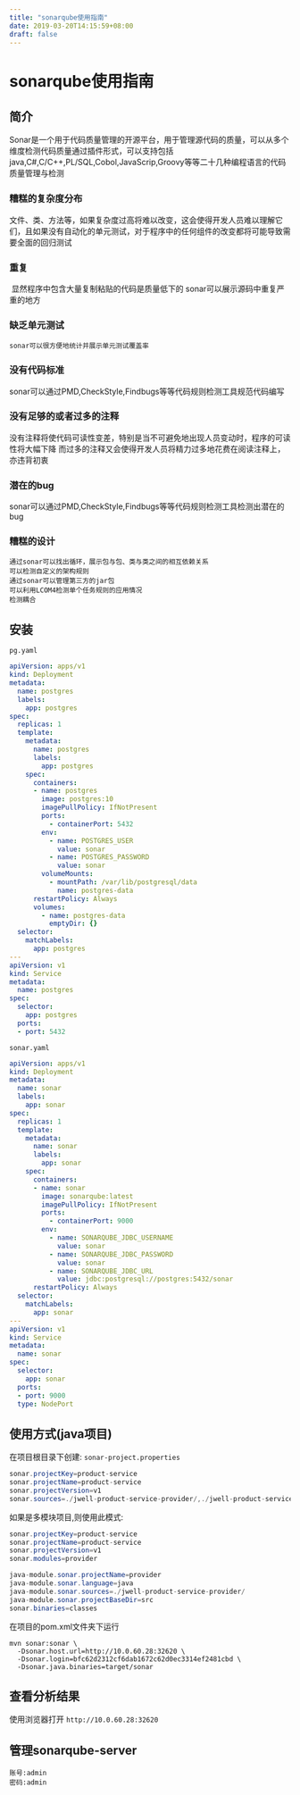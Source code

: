 ```yaml
---
title: "sonarqube使用指南"
date: 2019-03-20T14:15:59+08:00
draft: false
---
```


# sonarqube使用指南

## 简介

​	Sonar是一个用于代码质量管理的开源平台，用于管理源代码的质量，可以从多个维度检测代码质量通过插件形式，可以支持包括java,C#,C/C++,PL/SQL,Cobol,JavaScrip,Groovy等等二十几种编程语言的代码质量管理与检测

### 糟糕的复杂度分布
​	文件、类、方法等，如果复杂度过高将难以改变，这会使得开发人员难以理解它们，且如果没有自动化的单元测试，对于程序中的任何组件的改变都将可能导致需要全面的回归测试
### 重复
​	显然程序中包含大量复制粘贴的代码是质量低下的 sonar可以展示源码中重复严重的地方
### 缺乏单元测试
 	sonar可以很方便地统计并展示单元测试覆盖率
### 没有代码标准
​	sonar可以通过PMD,CheckStyle,Findbugs等等代码规则检测工具规范代码编写
### 没有足够的或者过多的注释
​	没有注释将使代码可读性变差，特别是当不可避免地出现人员变动时，程序的可读性将大幅下降  而过多的注释又会使得开发人员将精力过多地花费在阅读注释上，亦违背初衷
### 潜在的bug
​	sonar可以通过PMD,CheckStyle,Findbugs等等代码规则检测工具检测出潜在的bug
### 糟糕的设计
  	通过sonar可以找出循环，展示包与包、类与类之间的相互依赖关系
  	可以检测自定义的架构规则
  	通过sonar可以管理第三方的jar包
  	可以利用LCOM4检测单个任务规则的应用情况
  	检测耦合

## 安装

`pg.yaml`

```yaml
apiVersion: apps/v1
kind: Deployment
metadata:
  name: postgres
  labels:
    app: postgres
spec:
  replicas: 1
  template:
    metadata:
      name: postgres
      labels:
        app: postgres
    spec:
      containers:
      - name: postgres
        image: postgres:10
        imagePullPolicy: IfNotPresent
        ports:
          - containerPort: 5432
        env:
          - name: POSTGRES_USER
            value: sonar
          - name: POSTGRES_PASSWORD
            value: sonar
        volumeMounts:
          - mountPath: /var/lib/postgresql/data
            name: postgres-data
      restartPolicy: Always
      volumes:
        - name: postgres-data
          emptyDir: {}
  selector:
    matchLabels:
      app: postgres
---
apiVersion: v1
kind: Service
metadata:
  name: postgres
spec:
  selector:
    app: postgres
  ports:
  - port: 5432
```

`sonar.yaml`

```yaml
apiVersion: apps/v1
kind: Deployment
metadata:
  name: sonar
  labels:
    app: sonar
spec:
  replicas: 1
  template:
    metadata:
      name: sonar
      labels:
        app: sonar
    spec:
      containers:
      - name: sonar
        image: sonarqube:latest
        imagePullPolicy: IfNotPresent
        ports:
          - containerPort: 9000
        env:
          - name: SONARQUBE_JDBC_USERNAME
            value: sonar
          - name: SONARQUBE_JDBC_PASSWORD
            value: sonar
          - name: SONARQUBE_JDBC_URL
            value: jdbc:postgresql://postgres:5432/sonar
      restartPolicy: Always
  selector:
    matchLabels:
      app: sonar
---
apiVersion: v1
kind: Service
metadata:
  name: sonar
spec:
  selector:
    app: sonar
  ports:
  - port: 9000
  type: NodePort
```

## 使用方式(java项目)

在项目根目录下创建: `sonar-project.properties`

```java
sonar.projectKey=product-service
sonar.projectName=product-service
sonar.projectVersion=v1
sonar.sources=./jwell-product-service-provider/,./jwell-product-service-api/
```

如果是多模块项目,则使用此模式:

```java
sonar.projectKey=product-service
sonar.projectName=product-service
sonar.projectVersion=v1
sonar.modules=provider

java-module.sonar.projectName=provider
java-module.sonar.language=java
java-module.sonar.sources=./jwell-product-service-provider/
java-module.sonar.projectBaseDir=src
sonar.binaries=classes
```



在项目的pom.xml文件夹下运行

```shell
mvn sonar:sonar \
  -Dsonar.host.url=http://10.0.60.28:32620 \
  -Dsonar.login=bfc62d2312cf6dab1672c62d0ec3314ef2481cbd \
  -Dsonar.java.binaries=target/sonar
```

## 查看分析结果

使用浏览器打开 `http://10.0.60.28:32620`



## 管理sonarqube-server

```shell
账号:admin
密码:admin
```



